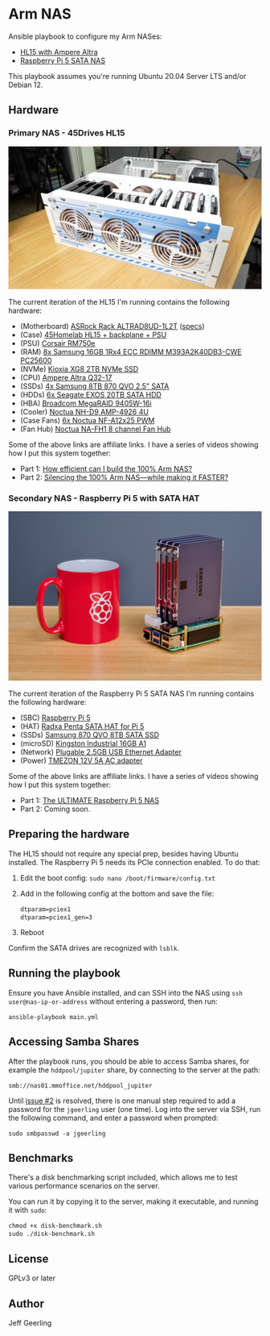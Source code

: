 # Arm NAS

Ansible playbook to configure my Arm NASes:

  - [HL15 with Ampere Altra](https://www.youtube.com/watch?v=Hz5k5WgTkcc)
  - [Raspberry Pi 5 SATA NAS](https://www.youtube.com/watch?v=l30sADfDiM8)

This playbook assumes you're running Ubuntu 20.04 Server LTS and/or Debian 12.

## Hardware

### Primary NAS - 45Drives HL15

<p align="center"><img alt="45Homelab HL15 with Jeff Geerling hardware" src="/resources/hl15-hardware.jpeg" height="auto" width="600"></p>

The current iteration of the HL15 I'm running contains the following hardware:

  - (Motherboard) [ASRock Rack ALTRAD8UD-1L2T](https://reurl.cc/qrnXNp) ([specs](https://reurl.cc/67jk0V))
  - (Case) [45Homelab HL15 + backplane + PSU](https://store.45homelab.com/configure/hl15)
  - (PSU) [Corsair RM750e](https://amzn.to/3OyDQ79)
  - (RAM) [8x Samsung 16GB 1Rx4 ECC RDIMM M393A2K40DB3-CWE PC25600](https://amzn.to/49lCtkb)
  - (NVMe) [Kioxia XG8 2TB NVMe SSD](https://amzn.to/3Uzag5d)
  - (CPU) [Ampere Altra Q32-17](https://amperecomputing.com/briefs/ampere-altra-family-product-brief)
  - (SSDs) [4x Samsung 8TB 870 QVO 2.5" SATA](https://amzn.to/3OylbZk)
  - (HDDs) [6x Seagate EXOS 20TB SATA HDD](https://amzn.to/3OA2CDM)
  - (HBA) [Broadcom MegaRAID 9405W-16i](https://amzn.to/3srcZOh)
  - (Cooler) [Noctua NH-D9 AMP-4926 4U](https://noctua.at/en/nh-d9-amp-4926-4u)
  - (Case Fans) [6x Noctua NF-A12x25 PWM](https://amzn.to/3SUReE7)
  - (Fan Hub) [Noctua NA-FH1 8 channel Fan Hub](https://amzn.to/3SVPL01)

Some of the above links are affiliate links. I have a series of videos showing how I put this system together:

  - Part 1: [How efficient can I build the 100% Arm NAS?](https://www.youtube.com/watch?v=Hz5k5WgTkcc)
  - Part 2: [Silencing the 100% Arm NAS—while making it FASTER?](https://www.youtube.com/watch?v=iD9awxmOGG4)

### Secondary NAS - Raspberry Pi 5 with SATA HAT

<p align="center"><img alt="Raspberry Pi 5 with Jeff Geerling hardware" src="/resources/raspberrypi-5-hardware.jpeg" height="auto" width="600"></p>

The current iteration of the Raspberry Pi 5 SATA NAS I'm running contains the following hardware:

  - (SBC) [Raspberry Pi 5](https://www.raspberrypi.com/products/raspberry-pi-5/)
  - (HAT) [Radxa Penta SATA HAT for Pi 5](https://amzn.to/3UyWXBr)
  - (SSDs) [Samsung 870 QVO 8TB SATA SSD](https://amzn.to/3y2nrSR)
  - (microSD) [Kingston Industrial 16GB A1](https://amzn.to/3y2noGF)
  - (Network) [Plugable 2.5GB USB Ethernet Adapter](https://amzn.to/4b9QMt1)
  - (Power) [TMEZON 12V 5A AC adapter](https://amzn.to/3QhYKIw)

Some of the above links are affiliate links. I have a series of videos showing how I put this system together:

  - Part 1: [The ULTIMATE Raspberry Pi 5 NAS](https://www.youtube.com/watch?v=l30sADfDiM8)
  - Part 2: Coming soon.

## Preparing the hardware

The HL15 should not require any special prep, besides having Ubuntu installed. The Raspberry Pi 5 needs its PCIe connection enabled. To do that:

  1. Edit the boot config: `sudo nano /boot/firmware/config.txt`
  2. Add in the following config at the bottom and save the file:

     ```
     dtparam=pciex1
     dtparam=pciex1_gen=3
     ```
  
  3. Reboot

Confirm the SATA drives are recognized with `lsblk`.

## Running the playbook

Ensure you have Ansible installed, and can SSH into the NAS using `ssh user@nas-ip-or-address` without entering a password, then run:

```
ansible-playbook main.yml
```

## Accessing Samba Shares

After the playbook runs, you should be able to access Samba shares, for example the `hddpool/jupiter` share, by connecting to the server at the path:

```
smb://nas01.mmoffice.net/hddpool_jupiter
```

Until [issue #2](https://github.com/geerlingguy/hl15-arm64-nas/issues/2) is resolved, there is one manual step required to add a password for the `jgeerling` user (one time). Log into the server via SSH, run the following command, and enter a password when prompted:

```
sudo smbpasswd -a jgeerling
```

## Benchmarks

There's a disk benchmarking script included, which allows me to test various performance scenarios on the server.

You can run it by copying it to the server, making it executable, and running it with `sudo`:

```
chmod +x disk-benchmark.sh
sudo ./disk-benchmark.sh
```

## License

GPLv3 or later

## Author

Jeff Geerling
